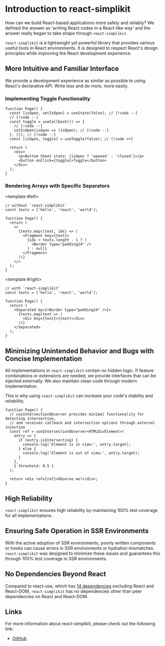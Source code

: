 # Introduction to react-simplikit

How can we build React-based applications more safely and reliably? We defined the answer as 'writing React codes in a React-like way' and the answer really began to take shape through `react-simplikit`.

`react-simplikit` is a lightweight yet powerful library that provides various useful tools in React environments. It is designed to respect React's design principles while improving the React development experience.

## More Intuitive and Familiar Interface

We provide a development experience as similar as possible to using React's declarative API. Write less and do more, more easily.

### Implementing Toggle Functionality

```tsx
function Page() {
  const [isOpen, setIsOpen] = useState(false); // [!code --]
  // [!code --]
  const toggle = useCallback(() => {
    // [!code --]
    setIsOpen(isOpen => !isOpen); // [!code --]
  }, []); // [!code --]
  const [isOpen, toggle] = useToggle(false); // [!code ++]

  return (
    <div>
      <p>Bottom Sheet state: {isOpen ? 'opened' : 'closed'}</p>
      <button onClick={toggle}>Toggle</button>
    </div>
  );
}
```

### Rendering Arrays with Specific Separators

<SplitView 
left-title="without-react-simplikit.tsx"
right-title="with-react-simplikit.tsx">

<template #left>

```tsx
// without `react-simplikit`
const texts = ['hello', 'react', 'world'];

function Page() {
  return (
    <>
      {texts.map((text, idx) => (
        <Fragment key={text}>
          {idx < texts.length - 1 ? (
            <Border type="padding24" />
          ) : null}
        </Fragment>
      ))}
    </>
  );
}
```

  </template>

<template #right>

```tsx
// with `react-simplikit`
const texts = ['hello', 'react', 'world'];

function Page() {
  return (
    <Separated by={<Border type="padding24" />}>
      {texts.map(text => (
        <div key={text}>{text}</div>
      ))}
    </Separated>
  );
}
```

  </template>
</SplitView>

## Minimizing Unintended Behavior and Bugs with Concise Implementation

All implementations in `react-simplikit` contain no hidden logic. If feature combinations or extensions are needed, we provide interfaces that can be injected externally. We also maintain clean code through modern implementation.

This is why using `react-simplikit` can increase your code's stability and reliability.

```tsx
function Page() {
  // useIntersectionObserver provides minimal functionality for detecting intersection,
  // and receives callback and intersection options through external injection
  const ref = useIntersectionObserver<HTMLDivElement>(
    entry => {
      if (entry.isIntersecting) {
        console.log('Element is in view:', entry.target);
      } else {
        console.log('Element is out of view:', entry.target);
      }
    },
    { threshold: 0.5 }
  );

  return <div ref={ref}>Observe me!</div>;
}
```

## High Reliability

`react-simplikit` ensures high reliability by maintaining 100% test coverage for all implementations.

## Ensuring Safe Operation in SSR Environments

With the active adoption of SSR environments, poorly written components or hooks can cause errors in SSR environments or hydration mismatches. `react-simplikit` was designed to minimize these issues and guarantees this through 100% test coverage in SSR environments.

## No Dependencies Beyond React

Compared to react-use, which has [14 dependencies](https://www.npmjs.com/package/react-use?activeTab=dependencies) excluding React and React-DOM, `react-simplikit` has no dependencies other than peer dependencies on React and React-DOM.

## Links

For more information about react-simplikit, please check out the following link:

- [GitHub](https://github.com/toss/react-simplikit)
